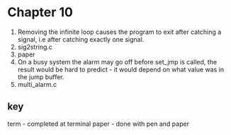 Chapter 10 
==========
1. Removing the infinite loop causes the program to exit after catching a
   signal, i.e after catching exactly one signal.
2. sig2string.c
3. paper
4. On a busy system the alarm may go off before set_jmp is called, the result
   would be hard to predict - it would depend on what value was in the jump buffer.
5. multi_alarm.c

key 
---
term - completed at terminal
paper - done with pen and paper
